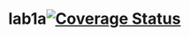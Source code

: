 # lab1a<a href='https://coveralls.io/github/Gabarit/lab1a?branch=master'><img src='https://coveralls.io/repos/github/Gabarit/lab1a/badge.svg?branch=master' alt='Coverage Status' /></a>
